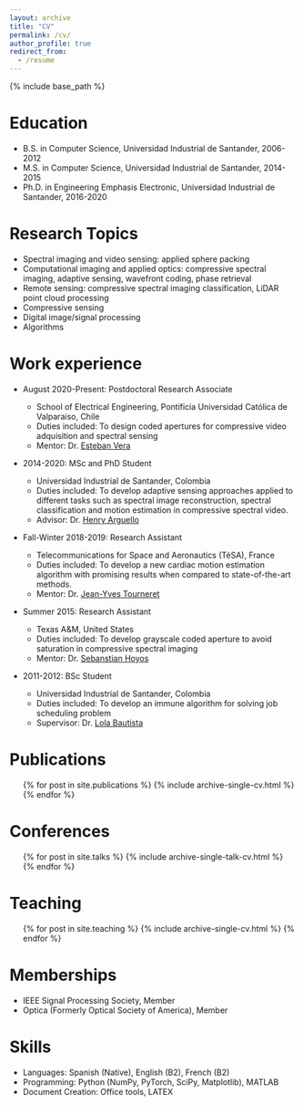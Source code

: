 ```yaml
---
layout: archive
title: "CV"
permalink: /cv/
author_profile: true
redirect_from:
  - /resume
---
```


{% include base_path %}

Education
======
* B.S. in Computer Science, Universidad Industrial de Santander, 2006-2012
* M.S. in Computer Science, Universidad Industrial de Santander, 2014-2015
* Ph.D. in Engineering Emphasis Electronic, Universidad Industrial de Santander, 2016-2020

Research Topics
======
* Spectral imaging and video sensing: applied sphere packing
* Computational imaging and applied optics: compressive spectral imaging, adaptive sensing, wavefront coding, phase retrieval
* Remote sensing: compressive spectral imaging classification, LiDAR point cloud processing
* Compressive sensing
* Digital image/signal processing
* Algorithms

Work experience
======
* August 2020-Present: Postdoctoral Research Associate
  * School of Electrical Engineering, Pontificia Universidad Católica de Valparaiso, Chile
  * Duties included: To design coded apertures for compressive video adquisition and spectral sensing
  * Mentor: Dr. [Esteban Vera](https://scholar.google.com/citations?user=ymoqnSgAAAAJ&hl=en)
  
* 2014-2020: MSc and PhD Student
  * Universidad Industrial de Santander, Colombia
  * Duties included: To develop adaptive sensing approaches applied to different tasks such as spectral image reconstruction, spectral classification and motion estimation in compressive spectral video.
  * Advisor: Dr. [Henry Arguello](http://hdspgroup.com/)

* Fall-Winter 2018-2019: Research Assistant
  * Telecommunications for Space and Aeronautics (TéSA), France
  * Duties included: To develop a new cardiac motion estimation algorithm with promising results when compared to state-of-the-art methods.
  * Mentor: Dr. [Jean-Yves Tourneret](http://tourneret.perso.enseeiht.fr/)

* Summer 2015: Research Assistant
  * Texas A&M, United States
  * Duties included: To develop grayscale coded aperture to avoid saturation in compressive spectral imaging
  * Mentor: Dr. [Sebanstian Hoyos](https://engineering.tamu.edu/electrical/profiles/shoyos.html)

* 2011-2012: BSc Student
  * Universidad Industrial de Santander, Colombia
  * Duties included: To develop an immune algorithm for solving job scheduling problem
  * Supervisor: Dr. [Lola Bautista](https://scholar.google.com/citations?user=e_HnmjMAAAAJ&hl=es)

Publications
======
  <ul>{% for post in site.publications %}
    {% include archive-single-cv.html %}
  {% endfor %}</ul>
  
Conferences
======
  <ul>{% for post in site.talks %}
    {% include archive-single-talk-cv.html %}
  {% endfor %}</ul>
  
Teaching
======
  <ul>{% for post in site.teaching %}
    {% include archive-single-cv.html %}
  {% endfor %}</ul>
  
Memberships
======
* IEEE Signal Processing Society, Member
* Optica (Formerly Optical Society of America), Member 

Skills
======
* Languages: Spanish (Native), English (B2), French (B2)
* Programming: Python (NumPy, PyTorch, SciPy, Matplotlib), MATLAB
* Document Creation: Office tools, LATEX
